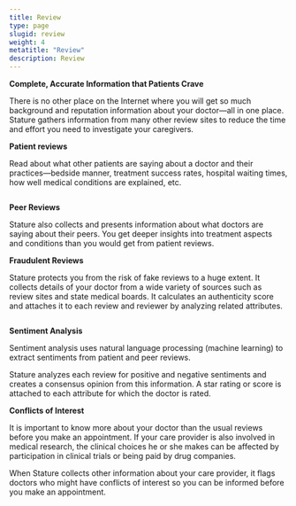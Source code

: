 ```yaml
---
title: Review
type: page
slugid: review
weight: 4
metatitle: "Review"
description: Review
---
```


**Complete, Accurate Information that Patients Crave**

There is no other place on the Internet where you will get so much background and reputation information about your doctor—all in one place. Stature gathers information from many other review sites to reduce the time and effort you need to investigate your caregivers.


<div class="grid grid-cols-1 sm:grid-cols-2 md:grid-cols-2 gap-4">   
    <div>
       <p><b>Patient reviews</b></p>
        <p>Read about what other patients are saying about a doctor and their practices—bedside manner, treatment success rates, hospital waiting times, how well medical conditions are explained, etc.</p>
    </div>
     <div>
        <div class="flex justify-center mt-7"><img src="/assets-natural/brand/www.netspective.com/solutions/stature/Patient-reviews.png#right"alt=""></div>
    </div>
</div>
<div class="grid grid-cols-1 sm:grid-cols-2 md:grid-cols-2 gap-4">  
    <div>
        <div class="flex justify-center mt-7"><img src="/assets-natural/brand/www.netspective.com/solutions/stature/peer-reviews-.png"alt=""></div>
    </div>
    <div>
    <p><b>Peer Reviews</b></p>
        <p>Stature also collects and presents information about what doctors are saying about their peers. You get deeper insights into treatment aspects and conditions than you would get from patient reviews.</p>
    </div>     
</div>
<div class="grid grid-cols-1 sm:grid-cols-2 md:grid-cols-2 gap-4">   
    <div>
        <p><b>Fraudulent Reviews</b></p>
        <p>Stature protects you from the risk of fake reviews to a huge extent. It collects details of your doctor from a wide variety of sources such as review sites and state medical boards. It calculates an authenticity score and attaches it to each review and reviewer by analyzing related attributes.</p>
    </div>
     <div>
        <div class="flex justify-center mt-7"><img src="/assets-natural/brand/www.netspective.com/solutions/stature/fraudulent-reviews-.png"alt=""></div>
    </div>
</div>

<div class="grid grid-cols-1 sm:grid-cols-2 md:grid-cols-2 gap-4">  
    <div>
        <div class="flex justify-center mt-7"><img src="/assets-natural/brand/www.netspective.com/solutions/stature/sentiment-analysis-.png"alt=""></div>
    </div>
    <div>
        <p><b>Sentiment Analysis</b></p>
        <p>Sentiment analysis uses natural language processing (machine learning) to extract sentiments from patient and peer reviews.</p>
        <p>Stature analyzes each review for positive and negative sentiments and creates a consensus opinion from this information. A star rating or score is attached to each attribute for which the doctor is rated.</p>
    </div>     
</div>

<div class="grid grid-cols-1 sm:grid-cols-2 md:grid-cols-2 gap-4">   
    <div>
        <p><b>Conflicts of Interest</b></p>
        <p>It is important to know more about your doctor than the usual reviews before you make an appointment. If your care provider is also involved in medical research, the clinical choices he or she makes can be affected by participation in clinical trials or being paid by drug companies.</p>
        <p>When Stature collects other information about your care provider, it flags doctors who might have conflicts of interest so you can be informed before you make an appointment.</p>
    </div>
     <div>
        <div class="flex justify-center mt-7"><img src="/assets-natural/brand/www.netspective.com/solutions/stature/conflicts-of-interest-.png"alt=""></div>
    </div>
</div>


